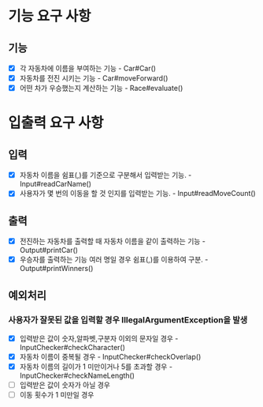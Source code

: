 # 기능 요구 사항

## 기능
- [x] 각 자동차에 이름을 부여하는 기능 - Car#Car()
- [x] 자동차를 전진 시키는 기능 - Car#moveForward()
- [x] 어떤 차가 우승했는지 계산하는 기능 - Race#evaluate()

# 입출력 요구 사항

## 입력
- [x] 자동차 이름을 쉼표(,)를 기준으로 구분해서 입력받는 기능. - Input#readCarName()
- [x] 사용자가 몇 번의 이동을 할 것 인지를 입력받는 기능. - Input#readMoveCount()

## 출력
- [x] 전진하는 자동차를 출력할 때 자동차 이름을 같이 출력하는 기능 - Output#printCar()
- [x] 우승자를 출력하는 기능 여러 명일 경우 쉼표(,)를 이용하여 구분. - Output#printWinners()

## 예외처리

### 사용자가 잘못된 값을 입력할 경우 IllegalArgumentException을 발생
- [x] 입력받은 값이 숫자,알파벳,구분자 이외의 문자일 경우 - InputChecker#checkCharacter()
- [x] 자동차 이름이 중복될 경우 - InputChecker#checkOverlap()
- [x] 자동차 이름의 길이가 1 미만이거나 5를 초과할 경우 - InputChecker#checkNameLength()
- [ ] 입력받은 값이 숫자가 아닐 경우
- [ ] 이동 횟수가 1 미만일 경우